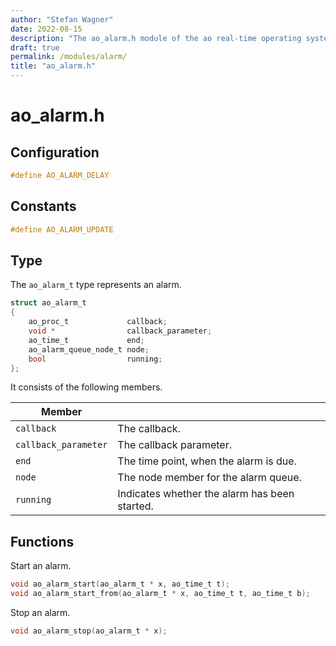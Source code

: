 ```yaml
---
author: "Stefan Wagner"
date: 2022-08-15
description: "The ao_alarm.h module of the ao real-time operating system."
draft: true
permalink: /modules/alarm/
title: "ao_alarm.h"
---
```


# ao_alarm.h

## Configuration

```c
#define AO_ALARM_DELAY
```

## Constants

```c
#define AO_ALARM_UPDATE
```

## Type

The `ao_alarm_t` type represents an alarm.

```c
struct ao_alarm_t
{
    ao_proc_t             callback;
    void *                callback_parameter;
    ao_time_t             end;
    ao_alarm_queue_node_t node;
    bool                  running;
};
```

It consists of the following members.

| Member | |
|--------|-|
| `callback` | The callback. |
| `callback_parameter` | The callback parameter. |
| `end` | The time point, when the alarm is due. |
| `node` | The node member for the alarm queue. |
| `running` | Indicates whether the alarm has been started. |

## Functions

Start an alarm.

```c
void ao_alarm_start(ao_alarm_t * x, ao_time_t t);
void ao_alarm_start_from(ao_alarm_t * x, ao_time_t t, ao_time_t b);
```

Stop an alarm.

```c
void ao_alarm_stop(ao_alarm_t * x);
```
